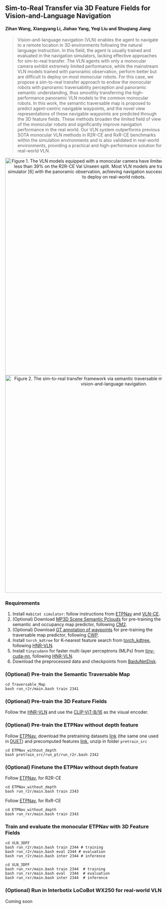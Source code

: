 ## Sim-to-Real Transfer via 3D Feature Fields for Vision-and-Language Navigation

#### Zihan Wang, Xiangyang Li, Jiahao Yang, Yeqi Liu and Shuqiang Jiang

>Vision-and-language navigation (VLN) enables the agent to navigate to a remote location in 3D environments following the natural language instruction. In this field, the agent is usually trained and evaluated in the navigation simulators, lacking effective approaches for sim-to-real transfer. The VLN agents with only a monocular camera exhibit extremely limited performance, while the mainstream VLN models trained with panoramic observation, perform better but are difficult to deploy on most monocular robots. For this case, we propose a sim-to-real transfer approach to endow the monocular robots with panoramic traversability perception and panoramic semantic understanding, thus smoothly transferring the high-performance panoramic VLN models to the common monocular robots. In this work, the semantic traversable map is proposed to predict agent-centric navigable waypoints, and the novel view representations of these navigable waypoints are predicted through the 3D feature fields. These methods broaden the limited field of view of the monocular robots and significantly improve navigation performance in the real world. Our VLN system outperforms previous SOTA monocular VLN methods in R2R-CE and RxR-CE benchmarks within the simulation environments and is also validated in real-world environments, providing a practical and high-performance solution for real-world VLN.

<div align=center><img src="https://github.com/MrZihan/Sim2Real-VLN-3DFF/blob/main/Figure/Figure1.jpg" width="700px" alt="Figure 1. The VLN models equipped with a monocular camera have limited navigation success rates of less than 39% on the R2R-CE Val Unseen split. Most VLN models are trained and evaluated in the simulator [6] with the panoramic observation, achieving navigation success rates of over 57%, but hard to deploy on real-world robots."/></div>

<div align=center><img src="https://github.com/MrZihan/Sim2Real-VLN-3DFF/blob/main/Figure/Figure2.jpg" width="700px" alt="Figure 2. The sim-to-real transfer framework via semantic traversable map and 3D feature fields for vision-and-language navigation."/></div>

### Requirements

1. Install `Habitat simulator`: follow instructions from [ETPNav](https://github.com/MarSaKi/ETPNav) and [VLN-CE](https://github.com/jacobkrantz/VLN-CE).
2. (Optional) Download [MP3D Scene Semantic Pclouds](https://drive.google.com/file/d/1u4SKEYs4L5RnyXrIX-faXGU1jc16CTkJ/view) for pre-training the semantic and occupancy map predictor, following [CM2](https://github.com/ggeorgak11/CM2).
3. (Optional) Download [GT annotation of waypoints](https://drive.google.com/drive/folders/1wpuGAO-rRalPKt8m1-QIvlb_Pv1rYJ4x?usp=sharing) for pre-training the traversable map predictor, following [CWP](https://github.com/wz0919/waypoint-predictor).
4. Install `torch_kdtree` for K-nearest feature search from [torch_kdtree](https://github.com/thomgrand/torch_kdtree), following [HNR-VLN](https://github.com/MrZihan/HNR-VLN).
5. Install `tinycudann` for faster multi-layer perceptrons (MLPs) from [tiny-cuda-nn](https://github.com/NVlabs/tiny-cuda-nn), following [HNR-VLN](https://github.com/MrZihan/HNR-VLN).
6. Download the preprocessed data and checkpoints from [BaiduNetDisk](https://pan.baidu.com/s/1RL9VI5NU9uTXLOyymhmx1w?pwd=ugi2).

### (Optional) Pre-train the Semantic Traversable Map
```
cd Traversable_Map
bash run_r2r/main.bash train 2341
```

### (Optional) Pre-train the 3D Feature Fields

Follow the [HNR-VLN](https://github.com/MrZihan/HNR-VLN) and use the [CLIP-ViT-B/16](https://github.com/openai/CLIP/blob/main/clip/clip.py) as the visual encoder.

### (Optional) Pre-train the ETPNav without depth feature
Follow [ETPNav](https://github.com/MarSaKi/ETPNav), download the pretraining datasets [link](https://www.dropbox.com/sh/u3lhng7t2gq36td/AABAIdFnJxhhCg2ItpAhMtUBa?dl=0) (the same one used in [DUET](https://github.com/cshizhe/VLN-DUET)) and precomputed features [link](https://drive.google.com/file/d/1D3Gd9jqRfF-NjlxDAQG_qwxTIakZlrWd/view?usp=sharing), unzip in folder `pretrain_src`

```
cd ETPNav_without_depth
bash pretrain_src/run_pt/run_r2r.bash 2342
```

### (Optional) Finetune the ETPNav without depth feature
Follow [ETPNav](https://github.com/MarSaKi/ETPNav), for R2R-CE
```
cd ETPNav_without_depth
bash run_r2r/main.bash train 2343
```

Follow [ETPNav](https://github.com/MarSaKi/ETPNav), for RxR-CE
```
cd ETPNav_without_depth
bash run_rxr/main.bash train 2343
```

### Train and evaluate the monocular ETPNav with 3D Feature Fields
```
cd VLN_3DFF
bash run_r2r/main.bash train 2344 # training
bash run_r2r/main.bash eval 2344 # evaluation
bash run_r2r/main.bash inter 2344 # inference
```
```
cd VLN_3DFF
bash run_rxr/main.bash train 2344  # training
bash run_rxr/main.bash eval  2344  # evaluation
bash run_rxr/main.bash inter 2344  # inference
```

### (Optional) Run in Interbotix LoCoBot WX250 for real-world VLN
Coming soon
